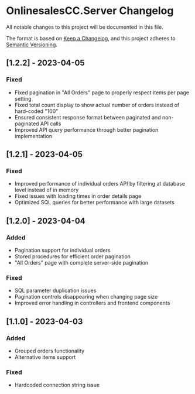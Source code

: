 # OnlinesalesCC.Server Changelog

All notable changes to this project will be documented in this file.

The format is based on [Keep a Changelog](https://keepachangelog.com/en/1.0.0/),
and this project adheres to [Semantic Versioning](https://semver.org/spec/v2.0.0.html).

## [1.2.2] - 2023-04-05

### Fixed
- Fixed pagination in "All Orders" page to properly respect items per page setting
- Fixed total count display to show actual number of orders instead of hard-coded "100"
- Ensured consistent response format between paginated and non-paginated API calls
- Improved API query performance through better pagination implementation

## [1.2.1] - 2023-04-05

### Fixed
- Improved performance of individual orders API by filtering at database level instead of in memory
- Fixed issues with loading times in order details page
- Optimized SQL queries for better performance with large datasets

## [1.2.0] - 2023-04-04

### Added
- Pagination support for individual orders
- Stored procedures for efficient order pagination
- "All Orders" page with complete server-side pagination

### Fixed
- SQL parameter duplication issues
- Pagination controls disappearing when changing page size
- Improved error handling in controllers and frontend components

## [1.1.0] - 2023-04-03

### Added
- Grouped orders functionality
- Alternative items support

### Fixed
- Hardcoded connection string issue
